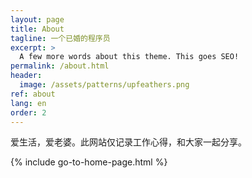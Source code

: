 ```yaml
---
layout: page
title: About
tagline: 一个已婚的程序员
excerpt: >
  A few more words about this theme. This goes SEO!
permalink: /about.html
header:
  image: /assets/patterns/upfeathers.png
ref: about
lang: en  
order: 2
---
```


爱生活，爱老婆。此网站仅记录工作心得，和大家一起分享。

{% include go-to-home-page.html %}
